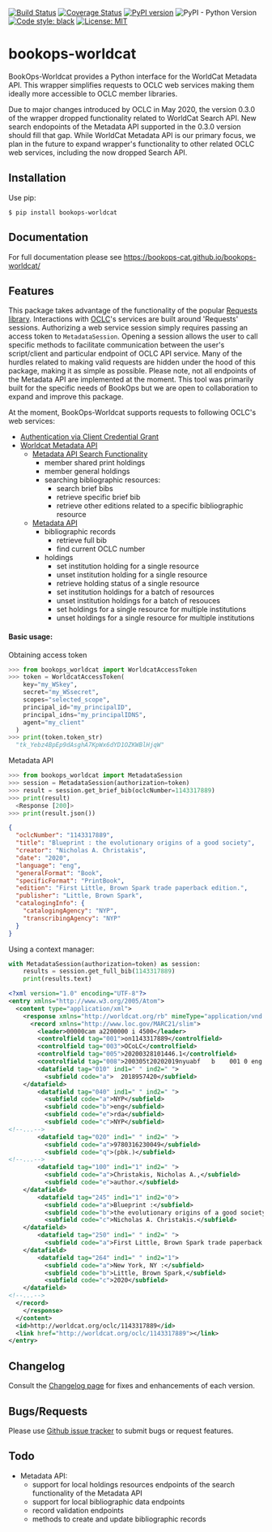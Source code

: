 [![Build Status](https://github.com/BookOps-CAT/bookops-marc/actions/workflows/unit-tests.yaml/badge.svg?branch=main)](https://github.com/BookOps-CAT/bookops-worldcat/actions) [![Coverage Status](https://coveralls.io/repos/github/BookOps-CAT/bookops-worldcat/badge.svg?branch=main)](https://coveralls.io/github/BookOps-CAT/bookops-worldcat?branch=main) [![PyPI version](https://badge.fury.io/py/bookops-worldcat.svg)](https://badge.fury.io/py/bookops-worldcat) ![PyPI - Python Version](https://img.shields.io/pypi/pyversions/bookops-worldcat) [![Code style: black](https://img.shields.io/badge/code%20style-black-000000.svg)](https://github.com/psf/black) [![License: MIT](https://img.shields.io/badge/License-MIT-yellow.svg)](https://opensource.org/licenses/MIT)

# bookops-worldcat

BookOps-Worldcat provides a Python interface for the WorldCat Metadata API.
This wrapper simplifies requests to OCLC web services making them ideally more accessible to OCLC member libraries.

Due to major changes introduced by OCLC in May 2020, the version 0.3.0 of the wrapper dropped functionality related to WorldCat Search API. New search endopoints of the Metadata API supported in the 0.3.0 version should fill that gap. While WorldCat Metadata API is our primary focus, we plan in the future to expand wrapper's functionality to other related OCLC web services, including the now dropped Search API.  

## Installation

Use pip:

`$ pip install bookops-worldcat`

## Documentation

For full documentation please see https://bookops-cat.github.io/bookops-worldcat/

## Features

This package takes advantage of the functionality of the popular [Requests library](https://requests.readthedocs.io/en/master/). Interactions with [OCLC](https://www.oclc.org/en/home.html)'s services are built around 'Requests' sessions. Authorizing a web service session simply requires passing an access token to `MetadataSession`. Opening a session allows the user to call specific methods to facilitate communication between the user's script/client and particular endpoint of OCLC API service. Many of the hurdles related to making valid requests are hidden under the hood of this package, making it as simple as possible.
Please note, not all endpoints of the Metadata API are implemented at the moment.  This tool was primarily built for the specific needs of BookOps but we are open to collaboration to expand and improve this package.

At the moment, BookOps-Worldcat supports requests to following OCLC's web services:

+ [Authentication via Client Credential Grant](https://www.oclc.org/developer/develop/authentication/oauth/client-credentials-grant.en.html)
+ [Worldcat Metadata API](https://www.oclc.org/developer/develop/web-services/worldcat-metadata-api.en.html)
    + [Metadata API Search Functionality](https://developer.api.oclc.org/wc-metadata-v1-1)
      + member shared print holdings
      + member general holdings
      + searching bibliographic resources:
        + search brief bibs
        + retrieve specific brief bib
        + retrieve other editions related to a specific bibliographic resource
    + [Metadata API](https://developer.api.oclc.org/wc-metadata)
      + bibliographic records
        + retrieve full bib
        + find current OCLC number
      + holdings
        + set institution holding for a single resource
        + unset institution holding for a single resource
        + retrieve holding status of a single resource
        + set institution holdings for a batch of resources
        + unset institution holdings for a batch of resouces
        + set holdings for a single resource for multiple institutions
        + unset holdings for a single resource for multiple institutions


#### Basic usage:

Obtaining access token
```python
>>> from bookops_worldcat import WorldcatAccessToken
>>> token = WorldcatAccessToken(
    key="my_WSkey",
    secret="my_WSsecret",
    scopes="selected_scope",
    principal_id="my_principalID",
    principal_idns="my_principalIDNS",
    agent="my_client"
  )
>>> print(token.token_str)
  "tk_Yebz4BpEp9dAsghA7KpWx6dYD1OZKWBlHjqW"
```

Metadata API
```python
>>> from bookops_worldcat import MetadataSession
>>> session = MetadataSession(authorization=token)
>>> result = session.get_brief_bib(oclcNumber=1143317889)
>>> print(result)
  <Response [200]>
>>> print(result.json())
```
```json
{
  "oclcNumber": "1143317889",
  "title": "Blueprint : the evolutionary origins of a good society",
  "creator": "Nicholas A. Christakis",
  "date": "2020",
  "language": "eng",
  "generalFormat": "Book",
  "specificFormat": "PrintBook",
  "edition": "First Little, Brown Spark trade paperback edition.",
  "publisher": "Little, Brown Spark",
  "catalogingInfo": {
    "catalogingAgency": "NYP",
    "transcribingAgency": "NYP"
  }
}
```

Using a context manager:
```python
with MetadataSession(authorization=token) as session:
    results = session.get_full_bib(1143317889)
    print(results.text)
```
```xml
<?xml version="1.0" encoding="UTF-8"?>
<entry xmlns="http://www.w3.org/2005/Atom">
  <content type="application/xml">
    <response xmlns="http://worldcat.org/rb" mimeType="application/vnd.oclc.marc21+xml">
      <record xmlns="http://www.loc.gov/MARC21/slim">
        <leader>00000cam a2200000 i 4500</leader>
        <controlfield tag="001">on1143317889</controlfield>
        <controlfield tag="003">OCoLC</controlfield>
        <controlfield tag="005">20200328101446.1</controlfield>
        <controlfield tag="008">200305t20202019nyuabf   b    001 0 eng c</controlfield>
        <datafield tag="010" ind1=" " ind2=" ">
          <subfield code="a">  2018957420</subfield>
    </datafield>
        <datafield tag="040" ind1=" " ind2=" ">
          <subfield code="a">NYP</subfield>
          <subfield code="b">eng</subfield>
          <subfield code="e">rda</subfield>
          <subfield code="c">NYP</subfield>
<!--...-->
        <datafield tag="020" ind1=" " ind2=" ">
          <subfield code="a">9780316230049</subfield>
          <subfield code="q">(pbk.)</subfield>
<!--...-->
        <datafield tag="100" ind1="1" ind2=" ">
          <subfield code="a">Christakis, Nicholas A.,</subfield>
          <subfield code="e">author.</subfield>
    </datafield>
        <datafield tag="245" ind1="1" ind2="0">
          <subfield code="a">Blueprint :</subfield>
          <subfield code="b">the evolutionary origins of a good society /</subfield>
          <subfield code="c">Nicholas A. Christakis.</subfield>
    </datafield>
        <datafield tag="250" ind1=" " ind2=" ">
          <subfield code="a">First Little, Brown Spark trade paperback edition.</subfield>
    </datafield>
        <datafield tag="264" ind1=" " ind2="1">
          <subfield code="a">New York, NY :</subfield>
          <subfield code="b">Little, Brown Spark,</subfield>
          <subfield code="c">2020</subfield>
    </datafield>
<!--...-->
  </record>
    </response>
  </content>
  <id>http://worldcat.org/oclc/1143317889</id>
  <link href="http://worldcat.org/oclc/1143317889"></link>
</entry>
```

## Changelog

Consult the [Changelog page](https://bookops-cat.github.io/bookops-worldcat/latest/changelog/) for fixes and enhancements of each version.

## Bugs/Requests

Please use [Github issue tracker](https://github.com/BookOps-CAT/bookops-worldcat/issues) to submit bugs or request features.

## Todo

+ Metadata API:
  + support for local holdings resources endpoints of the search functionality of the Metadata API
  + support for local bibliographic data endpoints
  + record validation endpoints
  + methods to create and update bibliographic records
